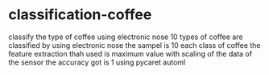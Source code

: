 # classification-coffee
classify the type of coffee using electronic nose
10 types of coffee are classified by using electronic nose 
the sampel is 10 each class of coffee
the feature extraction thah used is maximum value with scaling of the data of the sensor
the accuracy got is 1 using pycaret automl

